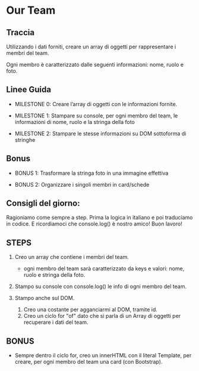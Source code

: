 # Our Team

## Traccia

Utilizzando i dati forniti, creare un array di oggetti per rappresentare i membri del team.

Ogni membro è caratterizzato dalle seguenti informazioni: nome, ruolo e foto.

## Linee Guida

- MILESTONE 0:
  Creare l’array di oggetti con le informazioni fornite.

- MILESTONE 1:
  Stampare su console, per ogni membro del team, le informazioni di nome, ruolo e la stringa della foto

- MILESTONE 2:
  Stampare le stesse informazioni su DOM sottoforma di stringhe

## Bonus

- BONUS 1:
  Trasformare la stringa foto in una immagine effettiva

- BONUS 2:
  Organizzare i singoli membri in card/schede

## Consigli del giorno:

Ragioniamo come sempre a step.
Prima la logica in italiano e poi traduciamo in codice.
E ricordiamoci che console.log() è nostro amico!
Buon lavoro!

## STEPS

1. Creo un array che contiene i membri del team.
   - ogni membro del team sarà caratterizzato da
     keys e valori: nome, ruolo e stringa della foto.
2. Stampo su console con console.log() le info di ogni membro del team.

3. Stampo anche sul DOM.
   1. Creo una costante per agganciarmi al DOM,
      tramite id.
   2. Creo un ciclo for "of" dato che si parla di un Array di oggetti per recuperare i dati del team.

## BONUS

- Sempre dentro il ciclo for, creo un innerHTML con il literal Template, per creare, per ogni membro del team una card (con Bootstrap).
